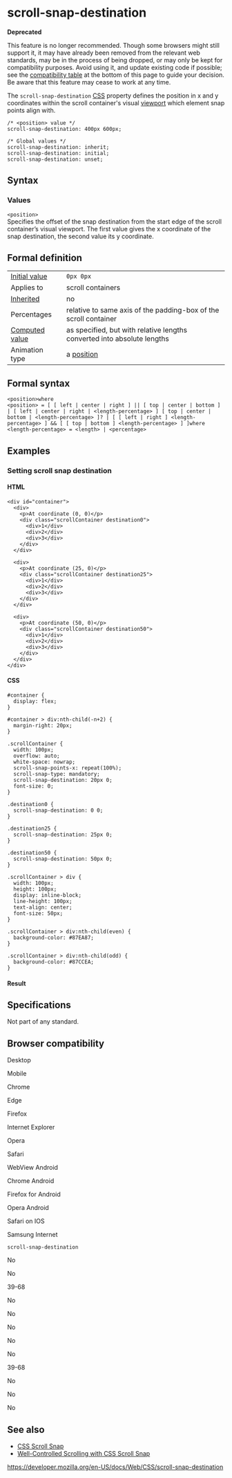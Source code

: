 # scroll-snap-destination

**Deprecated**

This feature is no longer recommended. Though some browsers might still support it, it may have already been removed from the relevant web standards, may be in the process of being dropped, or may only be kept for compatibility purposes. Avoid using it, and update existing code if possible; see the [compatibility table](#browser_compatibility) at the bottom of this page to guide your decision. Be aware that this feature may cease to work at any time.

The `scroll-snap-destination` [CSS](https://developer.mozilla.org/en-US/docs/Web/CSS) property defines the position in x and y coordinates within the scroll container's visual [viewport](https://developer.mozilla.org/en-US/docs/Glossary/Viewport) which element snap points align with.

    /* <position> value */
    scroll-snap-destination: 400px 600px;

    /* Global values */
    scroll-snap-destination: inherit;
    scroll-snap-destination: initial;
    scroll-snap-destination: unset;

## Syntax

### Values

`<position>`  
Specifies the offset of the snap destination from the start edge of the scroll container’s visual viewport. The first value gives the x coordinate of the snap destination, the second value its y coordinate.

## Formal definition

<table><tbody><tr class="odd"><td><a href="initial_value">Initial value</a></td><td><code>0px 0px</code></td></tr><tr class="even"><td>Applies to</td><td>scroll containers</td></tr><tr class="odd"><td><a href="inheritance">Inherited</a></td><td>no</td></tr><tr class="even"><td>Percentages</td><td>relative to same axis of the padding-box of the scroll container</td></tr><tr class="odd"><td><a href="computed_value">Computed value</a></td><td>as specified, but with relative lengths converted into absolute lengths</td></tr><tr class="even"><td>Animation type</td><td>a <a href="position_value#interpolation">position</a></td></tr></tbody></table>

## Formal syntax

    <position>where
    <position> = [ [ left | center | right ] || [ top | center | bottom ] | [ left | center | right | <length-percentage> ] [ top | center | bottom | <length-percentage> ]? | [ [ left | right ] <length-percentage> ] && [ [ top | bottom ] <length-percentage> ] ]where
    <length-percentage> = <length> | <percentage>

## Examples

### Setting scroll snap destination

#### HTML

    <div id="container">
      <div>
        <p>At coordinate (0, 0)</p>
        <div class="scrollContainer destination0">
          <div>1</div>
          <div>2</div>
          <div>3</div>
        </div>
      </div>

      <div>
        <p>At coordinate (25, 0)</p>
        <div class="scrollContainer destination25">
          <div>1</div>
          <div>2</div>
          <div>3</div>
        </div>
      </div>

      <div>
        <p>At coordinate (50, 0)</p>
        <div class="scrollContainer destination50">
          <div>1</div>
          <div>2</div>
          <div>3</div>
        </div>
      </div>
    </div>

#### CSS

    #container {
      display: flex;
    }

    #container > div:nth-child(-n+2) {
      margin-right: 20px;
    }

    .scrollContainer {
      width: 100px;
      overflow: auto;
      white-space: nowrap;
      scroll-snap-points-x: repeat(100%);
      scroll-snap-type: mandatory;
      scroll-snap-destination: 20px 0;
      font-size: 0;
    }

    .destination0 {
      scroll-snap-destination: 0 0;
    }

    .destination25 {
      scroll-snap-destination: 25px 0;
    }

    .destination50 {
      scroll-snap-destination: 50px 0;
    }

    .scrollContainer > div {
      width: 100px;
      height: 100px;
      display: inline-block;
      line-height: 100px;
      text-align: center;
      font-size: 50px;
    }

    .scrollContainer > div:nth-child(even) {
      background-color: #87EA87;
    }

    .scrollContainer > div:nth-child(odd) {
      background-color: #87CCEA;
    }

#### Result

## Specifications

Not part of any standard.

## Browser compatibility

Desktop

Mobile

Chrome

Edge

Firefox

Internet Explorer

Opera

Safari

WebView Android

Chrome Android

Firefox for Android

Opera Android

Safari on IOS

Samsung Internet

`scroll-snap-destination`

No

No

39-68

No

No

No

No

No

39-68

No

No

No

## See also

- [CSS Scroll Snap](css_scroll_snap)
- [Well-Controlled Scrolling with CSS Scroll Snap](https://developers.google.com/web/updates/2018/07/css-scroll-snap)

<a href="https://developer.mozilla.org/en-US/docs/Web/CSS/scroll-snap-destination" class="_attribution-link">https://developer.mozilla.org/en-US/docs/Web/CSS/scroll-snap-destination</a>
